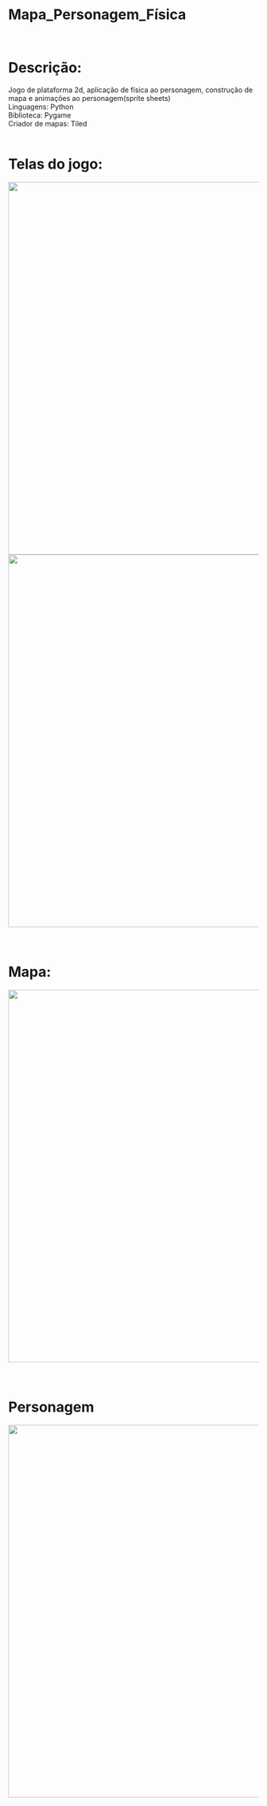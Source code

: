 # Mapa_Personagem_Física<br /><br />
# Descrição:
Jogo de plataforma 2d, aplicação de física ao personagem, construção de mapa e animações ao personagem(sprite sheets)<br />
Linguagens: Python<br />
Biblioteca: Pygame<br />
Criador de mapas: Tiled<br /><br />

# Telas do jogo:

<div align="center">
<img src="https://github.com/GuilhermeSouza852002/Mapa_Personagem_Fisica/assets/112991012/6a752822-1d1a-4a8c-80c4-60f72ee197e6" width="750px" />
</div>

<div align="center">
<img src="https://github.com/GuilhermeSouza852002/Mapa_Personagem_Fisica/assets/112991012/b83b4b95-0a9f-4091-992f-3bd5b9b5cafa" width="750px" />
</div><br /><br />

# Mapa:

<div align="center">
<img src="https://github.com/GuilhermeSouza852002/Mapa_Personagem_Fisica/assets/112991012/ac81ca0b-71eb-4033-9e9c-b8a97dd7d996" width="750px" />
</div><br /><br />

# Personagem
<div align="center">
<img src="https://github.com/GuilhermeSouza852002/Mapa_Personagem_Fisica/assets/112991012/e04a6d44-7d74-4de1-b438-b1855efab395" width="750px" />
</div>
